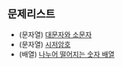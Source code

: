 ## 문제리스트

- (문자열) [대문자와 소문자](https://school.programmers.co.kr/learn/courses/30/lessons/120893?language=javascript_)
- (문자열) [시저암호](https://school.programmers.co.kr/learn/courses/30/lessons/12926)
- (배열) [나누어 떨어지는 숫자 배열](https://school.programmers.co.kr/learn/courses/30/lessons/12910)
